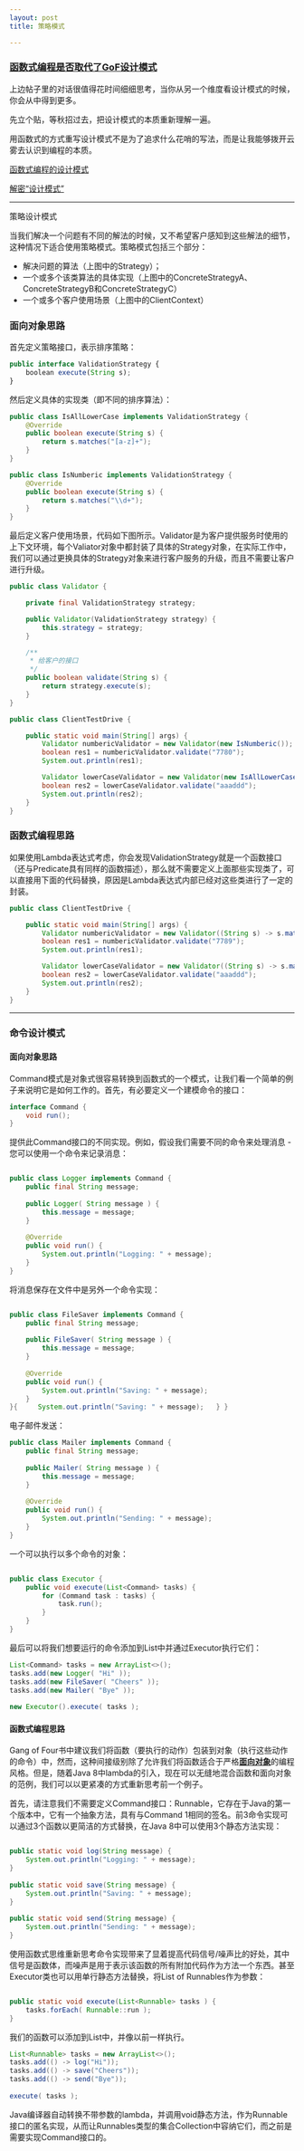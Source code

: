 ```yaml
---
layout: post
title: 策略模式

---
```


### [函数式编程是否取代了GoF设计模式](https://www.itranslater.com/qa/details/2104072179351553024)

上边帖子里的对话很值得花时间细细思考，当你从另一个维度看设计模式的时候，你会从中得到更多。

先立个贴，等秋招过去，把设计模式的本质重新理解一遍。

用函数式的方式重写设计模式不是为了追求什么花哨的写法，而是让我能够拨开云雾去认识到编程的本质。

[函数式编程的设计模式](https://qiankunli.github.io/2018/12/15/functional_programming_patterns.html)

[解密“设计模式”](http://www.yinwang.org/blog-cn/2013/03/07/design-patterns)







----

策略设计模式

当我们解决一个问题有不同的解法的时候，又不希望客户感知到这些解法的细节，这种情况下适合使用策略模式。策略模式包括三个部分：

- 解决问题的算法（上图中的Strategy）；
- 一个或多个该类算法的具体实现（上图中的ConcreteStrategyA、ConcreteStrategyB和ConcreteStrategyC）
- 一个或多个客户使用场景（上图中的ClientContext）

### 面向对象思路

首先定义策略接口，表示排序策略：

```javascript
public interface ValidationStrategy {
    boolean execute(String s);
}
```

然后定义具体的实现类（即不同的排序算法）：

```java
public class IsAllLowerCase implements ValidationStrategy {
    @Override
    public boolean execute(String s) {
        return s.matches("[a-z]+");
    }
}

public class IsNumberic implements ValidationStrategy {
    @Override
    public boolean execute(String s) {
        return s.matches("\\d+");
    }
}
```

最后定义客户使用场景，代码如下图所示。Validator是为客户提供服务时使用的上下文环境，每个Valiator对象中都封装了具体的Strategy对象，在实际工作中，我们可以通过更换具体的Strategy对象来进行客户服务的升级，而且不需要让客户进行升级。

```java
public class Validator {

    private final ValidationStrategy strategy;

    public Validator(ValidationStrategy strategy) {
        this.strategy = strategy;
    }

    /**
     * 给客户的接口
     */
    public boolean validate(String s) {
        return strategy.execute(s);
    }
}

public class ClientTestDrive {

    public static void main(String[] args) {
        Validator numbericValidator = new Validator(new IsNumberic());
        boolean res1 = numbericValidator.validate("7780");
        System.out.println(res1);

        Validator lowerCaseValidator = new Validator(new IsAllLowerCase());
        boolean res2 = lowerCaseValidator.validate("aaaddd");
        System.out.println(res2);
    }
}
```

### 函数式编程思路

如果使用Lambda表达式考虑，你会发现ValidationStrategy就是一个函数接口（还与Predicate<String>具有同样的函数描述），那么就不需要定义上面那些实现类了，可以直接用下面的代码替换，原因是Lambda表达式内部已经对这些类进行了一定的封装。

```java
public class ClientTestDrive {

    public static void main(String[] args) {
        Validator numbericValidator = new Validator((String s) -> s.matches("\\d+"));
        boolean res1 = numbericValidator.validate("7789");
        System.out.println(res1);

        Validator lowerCaseValidator = new Validator((String s) -> s.matches("[a-z]+"));
        boolean res2 = lowerCaseValidator.validate("aaaddd");
        System.out.println(res2);
    }
}
```

---

### 命令设计模式



#### 面向对象思路

Command模式是对象式很容易转换到函数式的一个模式，让我们看一个简单的例子来说明它是如何工作的。首先，有必要定义一个建模命令的接口：





```java
interface Command {
    void run();
}
```

提供此Command接口的不同实现。例如，假设我们需要不同的命令来处理消息 - 您可以使用一个命令来记录消息：





```java

public class Logger implements Command {
    public final String message;
 
    public Logger( String message ) {
        this.message = message;
    }
 
    @Override
    public void run() {
        System.out.println("Logging: " + message);
    }
}
```



将消息保存在文件中是另外一个命令实现：





```java

public class FileSaver implements Command {
    public final String message;
 
    public FileSaver( String message ) {
        this.message = message;
    }
 
    @Override
    public void run() {
        System.out.println("Saving: " + message);
    }
}{     System.out.println("Saving: " + message);   } } 
```



电子邮件发送：





```java
public class Mailer implements Command {
    public final String message;
 
    public Mailer( String message ) {
        this.message = message;
    }
 
    @Override
    public void run() {
        System.out.println("Sending: " + message);
    }
}
```



一个可以执行以多个命令的对象：





```java

public class Executor {
    public void execute(List<Command> tasks) {
        for (Command task : tasks) {
            task.run();
        }
    }
}
```



最后可以将我们想要运行的命令添加到List中并通过Executor执行它们：





```java
List<Command> tasks = new ArrayList<>();
tasks.add(new Logger( "Hi" ));
tasks.add(new FileSaver( "Cheers" ));
tasks.add(new Mailer( "Bye" ));
 
new Executor().execute( tasks );
```

#### 函数式编程思路

Gang of Four书中建议我们将函数（要执行的动作）包装到对象（执行这些动作的命令）中，然而，这种间接级别除了允许我们将函数适合于严格[**面向对象**](https://www.jdon.com/tags/246)的编程风格。但是，随着Java 8中lambda的引入，现在可以无缝地混合函数和面向对象的范例，我们可以以更紧凑的方式重新思考前一个例子。



首先，请注意我们不需要定义Command接口：Runnable，它存在于Java的第一个版本中，它有一个抽象方法，具有与Command 1相同的签名。前3命令实现可以通过3个函数以更简洁的方式替换，在Java 8中可以使用3个静态方法实现：





```java

public static void log(String message) {
    System.out.println("Logging: " + message);
}
 
public static void save(String message) {
    System.out.println("Saving: " + message);
}
 
public static void send(String message) {
    System.out.println("Sending: " + message);
}
```



使用函数式思维重新思考命令实现带来了显着提高代码信号/噪声比的好处，其中信号是函数体，而噪声是用于表示该函数的所有附加代码作为方法一个东西。甚至Executor类也可以用单行静态方法替换，将List of Runnables作为参数：





```java

public static void execute(List<Runnable> tasks ) {
    tasks.forEach( Runnable::run );
}
```

我们的函数可以添加到List中，并像以前一样执行。





```java
List<Runnable> tasks = new ArrayList<>();
tasks.add(() -> log("Hi"));
tasks.add(() -> save("Cheers"));
tasks.add(() -> send("Bye"));
 
execute( tasks );
```



Java编译器自动转换不带参数的lambda，并调用void静态方法，作为Runnable接口的匿名实现，从而让Runnables类型的集合Collection中容纳它们，而之前是需要实现Command接口的。